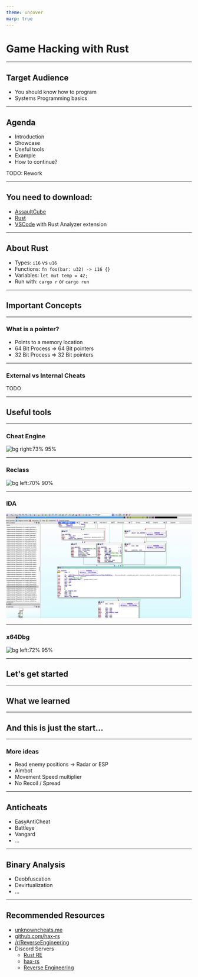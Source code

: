 ```yaml
---
theme: uncover
marp: true
---
```


# Game Hacking with Rust

---

## Target Audience

- You should know how to program
- Systems Programming basics

---

## Agenda

- Introduction
- Showcase
- Useful tools
- Example
- How to continue?

TODO: Rework

---

## You need to download:

- [AssaultCube](https://assault.cubers.net/download.html)
- [Rust](https://rustup.rs/)
- [VSCode](https://code.visualstudio.com/download) with Rust Analyzer extension

<!-- 
- [IDA Free](https://hex-rays.com/ida-free/)
- [Cheat Engine](https://www.cheatengine.org/) (Windows)
- [Scanmem](https://github.com/scanmem/scanmem) (Linux)
 -->

---

## About Rust

- Types: `i16` vs `u16`
- Functions: `fn foo(bar: u32) -> i16 {}`
- Variables: `let mut temp = 42;`
- Run with: `cargo r` or `cargo run`

---

## Important Concepts

---

### What is a pointer?

- Points to a memory location
- 64 Bit Process => 64 Bit pointers
- 32 Bit Process => 32 Bit pointers

---

### External vs Internal Cheats

TODO

---

## Useful tools

---

### Cheat Engine

![bg right:73% 95%](https://wiki.cheatengine.org/images/8/8e/Tutorials.CETutorialx64.step02.04.png)

---

### Reclass

![bg left:70% 90%](https://camo.githubusercontent.com/712de35cebd00cea16055c09ef4262a2476d7f2e84f9425a7fcf31de6a9dc910/68747470733a2f2f61626c6f61642e64652f696d672f6d61696e346873626a2e6a7067)

---

### IDA

![bg right:80% 95%](ida.jpg)

---

### x64Dbg

![bg left:72%  95%](https://camo.githubusercontent.com/399b3391c873c9c1484f4487de23e20435d4ef2e251104660c6f7e1fc83e8ee6/68747470733a2f2f692e696d6775722e636f6d2f563266354150392e706e67)

---

## Let's get started

<!-- 

- Show how you can find the offset in IDA
- Show how you can find it with findmem
- Write to health (static)
- Read player, write to health offset

-->

---

## What we learned



---

## And this is just the start...

---

### More ideas

- Read enemy positions -> Radar or ESP
- Aimbot
- Movement Speed multiplier
- No Recoil / Spread

---

## Anticheats

- EasyAntiCheat
- Battleye
- Vangard
- ...

---

## Binary Analysis

- Deobfuscation
- Devirtualization
- ...

---

## Recommended Resources

- [unknowncheats.me](https://www.unknowncheats.me/)
- [github.com/hax-rs](https://github.com/hax-rs)
- [/r/ReverseEngineering](https://www.reddit.com/r/ReverseEngineering/)
- Discord Servers
  - [Rust RE](https://discord.gg/m2EnYsQddj)
  - [hax-rs](https://discord.gg/TSbkZbnnjJ)
  - [Reverse Engineering](https://discord.gg/rtfm)
